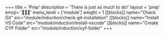 +++
title = 'Prep'
description = 'There is just so much to do!'
layout = 'prep'
emoji= '🧑🏾‍💻'
menu_level = ['module']
weight = 1
[[blocks]]
name="Check Git"
src="module/induction/check-git-installation"
[[blocks]]
name="Install VS Code"
src="module/induction/install-vscode"
[[blocks]]
name="Create CYF Folder"
src="module/induction/cyf-folder"
+++
